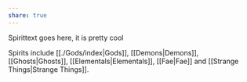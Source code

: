 ```yaml
---
share: true
---
```


Spirittext goes here, it is pretty cool

Spirits include [[./Gods/index|Gods]], [[Demons|Demons]], [[Ghosts|Ghosts]], [[Elementals|Elementals]], [[Fae|Fae]] and [[Strange Things|Strange Things]].